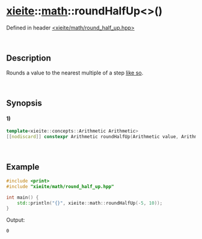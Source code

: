 # [xieite](../../xieite.md)\:\:[math](../../math.md)\:\:roundHalfUp\<\>\(\)
Defined in header [<xieite/math/round_half_up.hpp>](../../../include/xieite/math/round_half_up.hpp)

&nbsp;

## Description
Rounds a value to the nearest multiple of a step [like so](https://en.wikipedia.org/wiki/Rounding#Rounding_half_up).

&nbsp;

## Synopsis
#### 1)
```cpp
template<xieite::concepts::Arithmetic Arithmetic>
[[nodiscard]] constexpr Arithmetic roundHalfUp(Arithmetic value, Arithmetic step = 1) noexcept;
```

&nbsp;

## Example
```cpp
#include <print>
#include "xieite/math/round_half_up.hpp"

int main() {
    std::println("{}", xieite::math::roundHalfUp(-5, 10));
}
```
Output:
```
0
```
